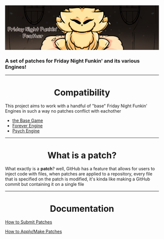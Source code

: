 <p align="left">
  <img src=".assets/header.png"/></a>
  <h3 align="left">A set of patches for Friday Night Funkin' and its various Engines!</h3>
</p>

----------------------------------------------

<h1 align="center">
Compatibility
</h1>

This project aims to work with a handful of "base" Friday Night Funkin' Engines in such a way no patches conflict with eachother

- [the Base Game](https://github.com/FunkinCrew/Funkin)
- [Forever Engine](https://github.com/BeastlyGabi/Forever-Engine-Archive)
- [Psych Engine](https://github.com/ShadowMario/FNF-PsychEngine)

----------------------------------------------

<h1 align="center">
What is a patch?
</h1>

What exactly is a **patch**? well, GitHub has a feature that allows for users to inject code with files, when patches are applied to a repository, every file that is specified on the patch is modified, it's kinda like making a GitHub commit but containing it on a single file

----------------------------------------------

<h1 align="center">
Documentation
</h1>

[How to Submit Patches](.assets/docs/SUBMISSIONS.md)

[How to Apply/Make Patches](.assets/docs/HOW-2-PATCH.md)